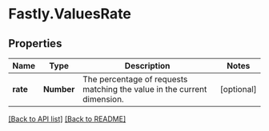 # Fastly.ValuesRate

## Properties

Name | Type | Description | Notes
------------ | ------------- | ------------- | -------------
**rate** | **Number** | The percentage of requests matching the value in the current dimension. | [optional] 


[[Back to API list]](../../README.md#endpoints) [[Back to README]](../../README.md)
